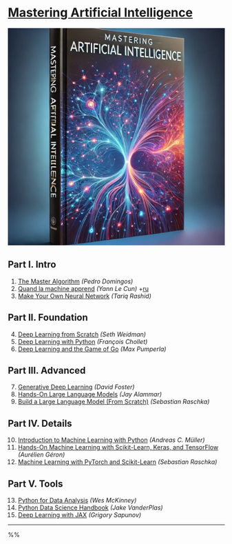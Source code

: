 # [Mastering Artificial Intelligence](https://mikelaud.github.io)

![cover](mastering_ai.png)

## Part I. Intro

1. [The Master Algorithm](https://www.amazon.com/Master-Algorithm-Ultimate-Learning-Machine-ebook/dp/B012271YB2) _(Pedro Domingos)_
2. [Quand la machine apprend](https://www.amazon.com/Quand-machine-apprend-artificiels-lapprentissage-ebook/dp/B083L52K5R) _(Yann Le Cun)_ +[ru](https://www.amazon.com/%D0%9A%D0%B0%D0%BA-%D1%83%D1%87%D0%B8%D1%82%D1%81%D1%8F-%D0%BC%D0%B0%D1%88%D0%B8%D0%BD%D0%B0-artificiels-l%60apprentissage-ebook/dp/B09HV7RVM3)
3. [Make Your Own Neural Network](https://www.amazon.com/Make-Your-Own-Neural-Network-ebook/dp/B01EER4Z4G) _(Tariq Rashid)_

## Part II. Foundation

4. [Deep Learning from Scratch](https://www.amazon.com/Deep-Learning-Scratch-Building-Principles-ebook/dp/B07XL53Y4C) _(Seth Weidman)_
5. [Deep Learning with Python](https://www.amazon.com/Learning-Python-Second-Fran%C3%A7ois-Chollet-ebook/dp/B09K81XLN1) _(François Chollet)_
6. [Deep Learning and the Game of Go](https://www.amazon.com/Deep-Learning-Game-Kevin-Ferguson-ebook/dp/B097821929) _(Max Pumperla)_

## Part III. Advanced

7. [Generative Deep Learning](https://www.amazon.com/Generative-Deep-Learning-David-Foster-ebook/dp/B0C3WVJWBF) _(David Foster)_
8. [Hands-On Large Language Models](https://www.amazon.com/Hands-Large-Language-Models-Understanding-ebook/dp/B0DGZ46G88) _(Jay Alammar)_
9. [Build a Large Language Model (From Scratch)](https://www.amazon.com/Build-Large-Language-Model-Scratch-ebook/dp/B0DGQXVK62) _(Sebastian Raschka)_

## Part IV. Details

10. [Introduction to Machine Learning with Python](https://www.amazon.com/Introduction-Machine-Learning-Python-Scientists-ebook/dp/B01M0LNE8C) _(Andreas C. Müller)_
11. [Hands-On Machine Learning with Scikit-Learn, Keras, and TensorFlow](https://www.amazon.com/Hands-Machine-Learning-Scikit-Learn-TensorFlow-ebook/dp/B0BHCFNY9Q) _(Aurélien Géron)_
12. [Machine Learning with PyTorch and Scikit-Learn](https://www.amazon.com/Machine-Learning-PyTorch-Scikit-Learn-learning-ebook/dp/B09NW48MR1) _(Sebastian Raschka)_

## Part V. Tools

13. [Python for Data Analysis](https://www.amazon.com/Python-Data-Analysis-Wes-McKinney-ebook/dp/B0B9HY3WX7) _(Wes McKinney)_
14. [Python Data Science Handbook](https://www.amazon.com/Python-Data-Science-Handbook-VanderPlas-ebook/dp/B0BP8XD42X) _(Jake VanderPlas)_
15. [Deep Learning with JAX](https://www.amazon.com/Deep-Learning-JAX-Grigory-Sapunov-ebook/dp/B0DH57LVXY) _(Grigory Sapunov)_

---
%%
